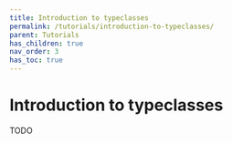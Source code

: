 ```yaml
---
title: Introduction to typeclasses
permalink: /tutorials/introduction-to-typeclasses/
parent: Tutorials
has_children: true
nav_order: 3
has_toc: true
---
```


# Introduction to typeclasses

TODO
